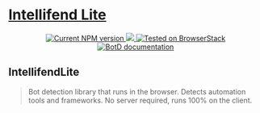 
<p align="center">
  <a href="https://maximussoft.com">
    <h1 style="font-size: 28px">Intellifend Lite</h1>
  </a>
</p>
<p align="center">
  <a href="https://www.npmjs.com/package/@intellifend/intellifendlite">
    <img src="https://img.shields.io/npm/v/@intellifend/intellifendlite.svg" alt="Current NPM version">
  </a>
   <a href="https://opensource.org/licenses/MIT">
    <img src="https://img.shields.io/:license-mit-blue.svg?style=flat"/>
  </a>
  <a href="https://www.browserstack.com/screenshots/af814fb0916d6d83182a8e8bc112158002b9a3f6">
    <img src="https://img.shields.io/badge/browserstack-tested-brightgreen" alt="Tested on BrowserStack">
  </a>
  <a href="#">
    <img src="https://img.shields.io/badge/-Documentation-green" alt="BotD documentation">
  </a>
</p>

## IntellifendLite
> Bot detection library that runs in the browser. Detects automation tools and frameworks. No server required, runs 100% on the client.